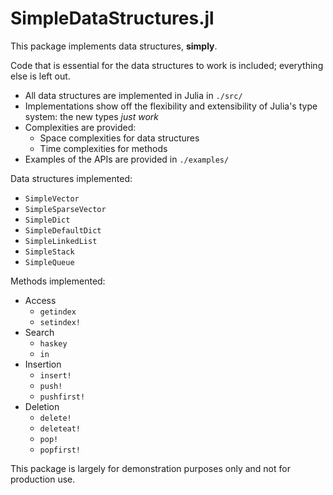 # SimpleDataStructures.jl

This package implements data structures, **simply**.

Code that is essential for the data structures to work is included; everything else is left out.

- All data structures are implemented in Julia in `./src/`
- Implementations show off the flexibility and extensibility of Julia's type system: the new types *just work*
- Complexities are provided:
    - Space complexities for data structures
    - Time complexities for methods
- Examples of the APIs are provided in `./examples/`

Data structures implemented:
- `SimpleVector`
- `SimpleSparseVector`
- `SimpleDict`
- `SimpleDefaultDict`
- `SimpleLinkedList`
- `SimpleStack`
- `SimpleQueue`

Methods implemented:
- Access
    - `getindex`
    - `setindex!`
- Search
    - `haskey`
    - `in`
- Insertion
    - `insert!`
    - `push!`
    - `pushfirst!`
- Deletion
    - `delete!`
    - `deleteat!`
    - `pop!`
    - `popfirst!`

This package is largely for demonstration purposes only and not for production use.

